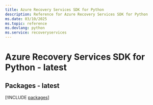 ```yaml
---
title: Azure Recovery Services SDK for Python
description: Reference for Azure Recovery Services SDK for Python
ms.date: 03/10/2025
ms.topic: reference
ms.devlang: python
ms.service: recoveryservices
---
```

# Azure Recovery Services SDK for Python - latest
## Packages - latest
[!INCLUDE [packages](recovery-services-index.md)]